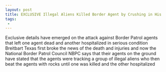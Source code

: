 ```yaml
---
layout: post
title: EXCLUSIVE Illegal Aliens Killed Border Agent by Crushing in His Skull with Rocks Says NBPC
tags:
 -
---
```

Exclusive details have emerged on the attack against Border Patrol agents that left one agent dead and another hospitalized in serious condition Breitbart Texas first broke the news of the death and injuries and now the National Border Patrol Council NBPC says that their agents on the ground have stated that the agents were tracking a group of illegal aliens who then beat the agents with rocks until one was killed and the other hospitalized
